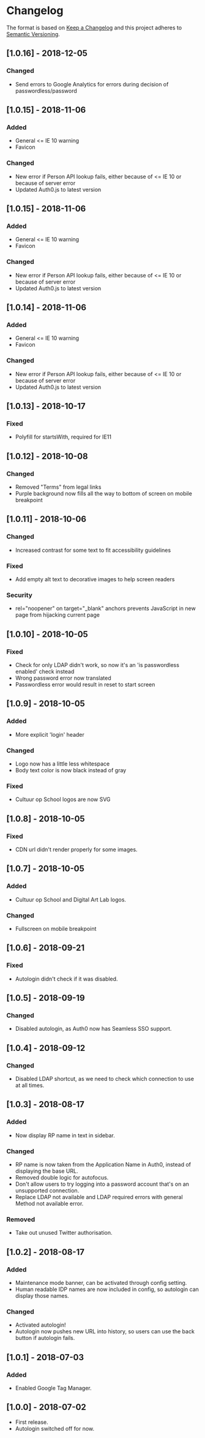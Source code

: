 # Changelog

The format is based on [Keep a Changelog](http://keepachangelog.com/en/1.0.0/)
and this project adheres to [Semantic Versioning](http://semver.org/spec/v2.0.0.html).

## [1.0.16] - 2018-12-05
### Changed
- Send errors to Google Analytics for errors during decision of passwordless/password

## [1.0.15] - 2018-11-06
### Added
- General <= IE 10 warning
- Favicon

### Changed
- New error if Person API lookup fails, either because of <= IE 10 or because of server error
- Updated Auth0.js to latest version

## [1.0.15] - 2018-11-06
### Added
- General <= IE 10 warning
- Favicon

### Changed
- New error if Person API lookup fails, either because of <= IE 10 or because of server error
- Updated Auth0.js to latest version

## [1.0.14] - 2018-11-06
### Added
- General <= IE 10 warning
- Favicon

### Changed
- New error if Person API lookup fails, either because of <= IE 10 or because of server error
- Updated Auth0.js to latest version

## [1.0.13] - 2018-10-17
### Fixed
- Polyfill for startsWith, required for IE11

## [1.0.12] - 2018-10-08
### Changed
- Removed "Terms" from legal links
- Purple background now fills all the way to bottom of screen on mobile breakpoint

## [1.0.11] - 2018-10-06
### Changed
- Increased contrast for some text to fit accessibility guidelines

### Fixed
- Add empty alt text to decorative images to help screen readers

### Security
- rel="noopener" on target="_blank" anchors prevents JavaScript in new page from hijacking current page

## [1.0.10] - 2018-10-05
### Fixed
- Check for only LDAP didn't work, so now it's an 'is passwordless enabled' check instead
- Wrong password error now translated
- Passwordless error would result in reset to start screen

## [1.0.9] - 2018-10-05
### Added
- More explicit 'login' header

### Changed
- Logo now has a little less whitespace
- Body text color is now black instead of gray

### Fixed
- Cultuur op School logos are now SVG

## [1.0.8] - 2018-10-05
### Fixed
- CDN url didn't render properly for some images.

## [1.0.7] - 2018-10-05
### Added
- Cultuur op School and Digital Art Lab logos.

### Changed
- Fullscreen on mobile breakpoint

## [1.0.6] - 2018-09-21
### Fixed
- Autologin didn't check if it was disabled.

## [1.0.5] - 2018-09-19
### Changed
- Disabled autologin, as Auth0 now has Seamless SSO support.

## [1.0.4] - 2018-09-12
### Changed
- Disabled LDAP shortcut, as we need to check which connection to use at all times.

## [1.0.3] - 2018-08-17
### Added
- Now display RP name in text in sidebar.

### Changed
- RP name is now taken from the Application Name in Auth0, instead of displaying the base URL.
- Removed double logic for autofocus.
- Don't allow users to try logging into a password account that's on an unsupported connection.
- Replace LDAP not available and LDAP required errors with general Method not available error.

### Removed
- Take out unused Twitter authorisation.

## [1.0.2] - 2018-08-17
### Added
- Maintenance mode banner, can be activated through config setting.
- Human readable IDP names are now included in config, so autologin can display those names.

### Changed
- Activated autologin!
- Autologin now pushes new URL into history, so users can use the back button if autologin fails.

## [1.0.1] - 2018-07-03
### Added
- Enabled Google Tag Manager.

## [1.0.0] - 2018-07-02
- First release.
- Autologin switched off for now.
